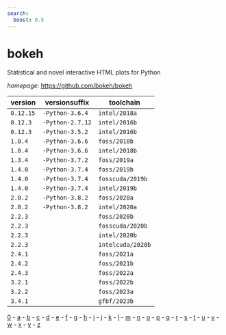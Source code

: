 ```yaml
---
search:
  boost: 0.5
---
```

# bokeh

Statistical and novel interactive HTML plots for Python

*homepage*: <https://github.com/bokeh/bokeh>

version | versionsuffix | toolchain
--------|---------------|----------
``0.12.15`` | ``-Python-3.6.4`` | ``intel/2018a``
``0.12.3`` | ``-Python-2.7.12`` | ``intel/2016b``
``0.12.3`` | ``-Python-3.5.2`` | ``intel/2016b``
``1.0.4`` | ``-Python-3.6.6`` | ``foss/2018b``
``1.0.4`` | ``-Python-3.6.6`` | ``intel/2018b``
``1.3.4`` | ``-Python-3.7.2`` | ``foss/2019a``
``1.4.0`` | ``-Python-3.7.4`` | ``foss/2019b``
``1.4.0`` | ``-Python-3.7.4`` | ``fosscuda/2019b``
``1.4.0`` | ``-Python-3.7.4`` | ``intel/2019b``
``2.0.2`` | ``-Python-3.8.2`` | ``foss/2020a``
``2.0.2`` | ``-Python-3.8.2`` | ``intel/2020a``
``2.2.3`` |  | ``foss/2020b``
``2.2.3`` |  | ``fosscuda/2020b``
``2.2.3`` |  | ``intel/2020b``
``2.2.3`` |  | ``intelcuda/2020b``
``2.4.1`` |  | ``foss/2021a``
``2.4.2`` |  | ``foss/2021b``
``2.4.3`` |  | ``foss/2022a``
``3.2.1`` |  | ``foss/2022b``
``3.2.2`` |  | ``foss/2023a``
``3.4.1`` |  | ``gfbf/2023b``

[0](../0/index.md) - [a](../a/index.md) - [b](../b/index.md) - [c](../c/index.md) - [d](../d/index.md) - [e](../e/index.md) - [f](../f/index.md) - [g](../g/index.md) - [h](../h/index.md) - [i](../i/index.md) - [j](../j/index.md) - [k](../k/index.md) - [l](../l/index.md) - [m](../m/index.md) - [n](../n/index.md) - [o](../o/index.md) - [p](../p/index.md) - [q](../q/index.md) - [r](../r/index.md) - [s](../s/index.md) - [t](../t/index.md) - [u](../u/index.md) - [v](../v/index.md) - [w](../w/index.md) - [x](../x/index.md) - [y](../y/index.md) - [z](../z/index.md)

